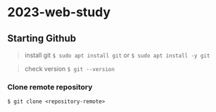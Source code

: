 # 2023-web-study

## Starting Github

> install git
`$ sudo apt install git`
or
`$ sudo apt install -y git`

> check version
`$ git --version`

### Clone remote repository
`$ git clone <repository-remote>`

